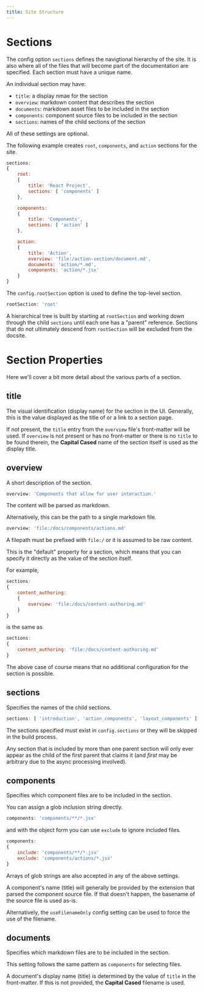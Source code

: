 ```yaml
---
title: Site Structure
---
```



# Sections

The config option `sections` defines the navigtional hierarchy of the site.  It is also where all of the files that will become part of the documentation are specified.  Each section must have a unique name.

An individual section may have:
- `title`: a display nmae for the section
- `overview`: markdown content that describes the section
- `documents`: markdown asset files to be included in the section
- `components`: component source files to be included in the section
- `sections`: names of the child sections of the section

All of these settings are optional.

The following example creates `root`, `components`, and `action` sections for the site.

```js
sections:
{
    root:
    {
        title: 'React Project',
        sections: [ 'components' ]
    },

    components:
    {
        title: 'Components',
        sections: [ 'action' ]
    },

    action:
    {
        title: 'Action',
        overview: 'file:/action-section/document.md',
        documents: 'action/*.md',
        components: 'action/*.jsx'
    }
}
```

The `config.rootSection` option is used to define the top-level section.

```js
rootSection: 'root'
```

A hierarchical tree is built by starting at `rootSection` and working down through the child `sections` until each one has a "parent" reference.  Sections that do not ultimately descend from `rootSection` will be excluded from the docsite.


# Section Properties

Here we'll cover a bit more detail about the various parts of a section.


## title

The visual identification (display name) for the section in the UI.  Generally, this is the value displayed as the title of or a link to a section page.

If not present, the `title` entry from the `overview` file's front-matter will be used.  If `overview` is not present or has no front-matter or there is no `title` to be found therein, the **Capital Cased** name of the section itself is used as the display title.


## overview

A short description of the section.

```js
overview: 'Components that allow for user interaction.'
```

The content will be parsed as markdown.

Alternatively, this can be the path to a single markdown file.

```js
overview: 'file:/docs/components/actions.md'
```

A filepath must be prefixed with `file:/` or it is assumed to be raw content.

This is the "default" property for a section, which means that you can specify it directly as the value of the section itself.

For example,

```js
sections:
{
    content_authoring:
    {
        overview: 'file:/docs/content-authoring.md'
    }
}
```

is the same as

```js
sections:
{
    content_authoring: 'file:/docs/content-authoring.md'
}
```

The above case of course means that no additional configuration for the section is possible.


## sections

Specifies the names of the child sections.

```js
sections: [ 'introduction', 'action_components', 'layout_components' ]
```

The sections specified must exist in `config.sections` or they will be skipped in the build process.  

Any section that is included by more than one parent section will only ever appear as the child of the first parent that claims it (and *first* may be arbitrary due to the async processing involved).


## components

Specifies which component files are to be included in the section.

You can assign a glob inclusion string directly.

```js
components: 'components/**/*.jsx'
```

and with the object form you can use `exclude` to ignore included files.

```js
components:
{
    include: 'components/**/*.jsx'
    exclude: 'components/actions/*.jsx'
}
```

Arrays of glob strings are also accepted in any of the above settings.

A component's name (title) will generally be provided by the extension that parsed the component source file. If that doesn't happen, the basename of the source file is used as-is.

Alternatively, the `useFilenameOnly` config setting can be used to force the use of the filename.


## documents

Specifies which markdown files are to be included in the section.

This setting follows the same pattern as `components` for selecting files.

A document's display name (title) is determined by the value of `title` in the front-matter.  If this is not provided, the **Capital Cased** filename is used.
